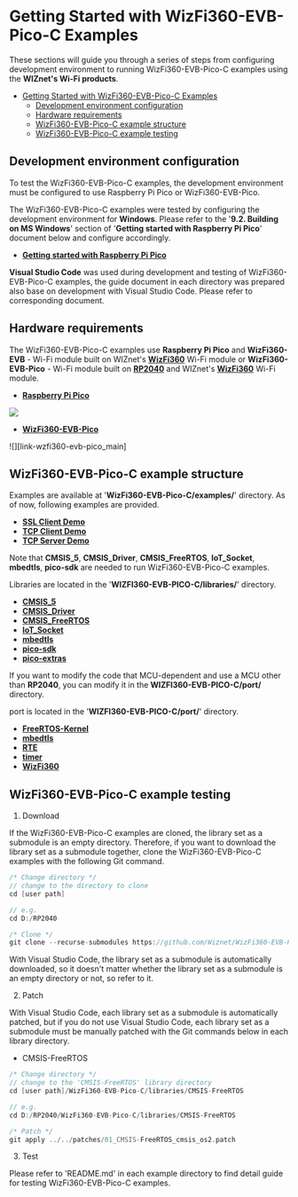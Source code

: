 # Getting Started with WizFi360-EVB-Pico-C Examples

These sections will guide you through a series of steps from configuring development environment to running WizFi360-EVB-Pico-C examples using the **WIZnet's Wi-Fi products**.

- [Getting Started with WizFi360-EVB-Pico-C Examples](#getting-started-with-wizfi360-evb-pico-c-examples)
  - [Development environment configuration](#development-environment-configuration)
  - [Hardware requirements](#hardware-requirements)
  - [WizFi360-EVB-Pico-C example structure](#wizfi360-evb-pico-c-example-structure)
  - [WizFi360-EVB-Pico-C example testing](#wizfi360-evb-pico-c-example-testing)



<a name="development_environment_configuration"></a>
## Development environment configuration

To test the WizFi360-EVB-Pico-C examples, the development environment must be configured to use Raspberry Pi Pico or WizFi360-EVB-Pico.

The WizFi360-EVB-Pico-C examples were tested by configuring the development environment for **Windows**. Please refer to the '**9.2. Building on MS Windows**' section of '**Getting started with Raspberry Pi Pico**' document below and configure accordingly.

- [**Getting started with Raspberry Pi Pico**][link-getting_started_with_raspberry_pi_pico]

**Visual Studio Code** was used during development and testing of WizFi360-EVB-Pico-C examples, the guide document in each directory was prepared also base on development with Visual Studio Code. Please refer to corresponding document.



<a name="hardware_requirements"></a>
## Hardware requirements

The WizFi360-EVB-Pico-C examples use **Raspberry Pi Pico** and **WizFi360-EVB** - Wi-Fi module built on WIZnet's [**WizFi360**][link-wizfi360] Wi-Fi module or **WizFi360-EVB-Pico** - Wi-Fi module built on [**RP2040**][link-rp2040] and WIZnet's [**WizFi360**][link-wizfi360] Wi-Fi module.

- [**Raspberry Pi Pico**][link-raspberry_pi_pico]

![][link-raspberry_pi_pico_main]

- [**WizFi360-EVB-Pico**][link-wizfi360-evb-pico]

![][link-wzfi360-evb-pico_main]



<a name="wizfi360-evb-pico-c_example_structure"></a>
## WizFi360-EVB-Pico-C example structure

Examples are available at '**WizFi360-EVB-Pico-C/examples/**' directory. As of now, following examples are provided.

- [**SSL Client Demo**][link-ssl_client_demo]
- [**TCP Client Demo**][link-tcp_client_demo]
- [**TCP Server Demo**][link-tcp_server_demo]

Note that **CMSIS_5**, **CMSIS_Driver**, **CMSIS_FreeRTOS**, **IoT_Socket**, **mbedtls**, **pico-sdk** are needed to run WizFi360-EVB-Pico-C examples.

Libraries are located in the '**WIZFI360-EVB-PICO-C/libraries/**' directory.

- [**CMSIS_5**][link-cmsis_5]
- [**CMSIS_Driver**][link-cmsis_driver]
- [**CMSIS_FreeRTOS**][link-cmsis_freertos]
- [**IoT_Socket**][link-iot_socket]
- [**mbedtls**][link-mbedtls]
- [**pico-sdk**][link-pico_sdk]
- [**pico-extras**][link-pico_extras]

If you want to modify the code that MCU-dependent and use a MCU other than **RP2040**, you can modify it in the **WIZFI360-EVB-PICO-C/port/** directory.

port is located in the '**WIZFI360-EVB-PICO-C/port/**' directory.

- [**FreeRTOS-Kernel**][link-port_freertos_kernel]
- [**mbedtls**][link-port_mbedtls]
- [**RTE**][link-port_rte]
- [**timer**][link-port_timer]
- [**WizFi360**][link-port_wizfi360]



<a name="wizfi360-evb-pico-c_example_testing"></a>
## WizFi360-EVB-Pico-C example testing

1. Download

If the WizFi360-EVB-Pico-C examples are cloned, the library set as a submodule is an empty directory. Therefore, if you want to download the library set as a submodule together, clone the WizFi360-EVB-Pico-C examples with the following Git command.

```cpp
/* Change directory */
// change to the directory to clone
cd [user path]

// e.g.
cd D:/RP2040

/* Clone */
git clone --recurse-submodules https://github.com/Wiznet/WizFi360-EVB-Pico-C.git
```

With Visual Studio Code, the library set as a submodule is automatically downloaded, so it doesn't matter whether the library set as a submodule is an empty directory or not, so refer to it.

2. Patch

With Visual Studio Code, each library set as a submodule is automatically patched, but if you do not use Visual Studio Code, each library set as a submodule must be manually patched with the Git commands below in each library directory.

- CMSIS-FreeRTOS

```cpp
/* Change directory */
// change to the 'CMSIS-FreeRTOS' library directory
cd [user path]/WizFi360-EVB-Pico-C/libraries/CMSIS-FreeRTOS

// e.g.
cd D:/RP2040/WizFi360-EVB-Pico-C/libraries/CMSIS-FreeRTOS

/* Patch */
git apply ../../patches/01_CMSIS-FreeRTOS_cmsis_os2.patch
```

3. Test

Please refer to 'README.md' in each example directory to find detail guide for testing WizFi360-EVB-Pico-C examples.

<!--
Link
-->

[link-getting_started_with_raspberry_pi_pico]: https://datasheets.raspberrypi.org/pico/getting-started-with-pico.pdf

[link-wizfi360]: https://docs.wiznet.io/Product/Wi-Fi-Module/WizFi360/wizfi360

[link-rp2040]: https://www.raspberrypi.org/products/rp2040/
[link-raspberry_pi_pico]: https://www.raspberrypi.org/products/raspberry-pi-pico/
[link-raspberry_pi_pico_main]: https://github.com/Wiznet/WizFi360-EVB-Pico-C/blob/main/static/images/getting_started/raspberry_pi_pico_main.png

[link-wizfi360-evb-pico]: https://docs.wiznet.io/Product/Open-Source-Hardware/wizfi360-evb-pico
[link-wizfi360-evb-pico_main]: https://github.com/Wiznet/WizFi360-EVB-Pico-C/blob/main/static/images/getting_started/wizfi360-evb-pico_main.png

[link-ssl_client_demo]: https://github.com/Wiznet/WizFi360-EVB-Pico-C/tree/main/examples/SSL_Client_Demo
[link-tcp_client_demo]: https://github.com/Wiznet/WizFi360-EVB-Pico-C/tree/main/examples/TCP_Client_Demo
[link-tcp_server_demo]: https://github.com/Wiznet/WizFi360-EVB-Pico-C/tree/main/examples/TCP_Server_Demo

[link-cmsis_5]: https://github.com/ARM-software/CMSIS-Driver
[link-cmsis_driver]: https://github.com/ARM-software/CMSIS-Driver
[link-cmsis_freertos]: https://github.com/ARM-software/CMSIS-FreeRTOS
[link-iot_socket]: https://github.com/MDK-Packs/IoT_Socket
[link-mbedtls]: https://github.com/ARMmbed/mbedtls
[link-pico_sdk]: https://github.com/raspberrypi/pico-sdk
[link-pico_extras]: https://github.com/raspberrypi/pico-extras

[link-port_freertos_kernel]: https://github.com/Wiznet/WizFi360-EVB-Pico-C/tree/main/port/FreeRTOS-Kernel/inc
[link-port_mbedtls]: https://github.com/Wiznet/WizFi360-EVB-Pico-C/tree/main/port/mbedtls/inc
[link-port_rte]: https://github.com/Wiznet/WizFi360-EVB-Pico-C/tree/main/port/RTE/inc
[link-port_timer]: https://github.com/Wiznet/WizFi360-EVB-Pico-C/tree/main/port/timer
[link-port_wizfi360]: https://github.com/Wiznet/WizFi360-EVB-Pico-C/tree/main/port/WizFi360

